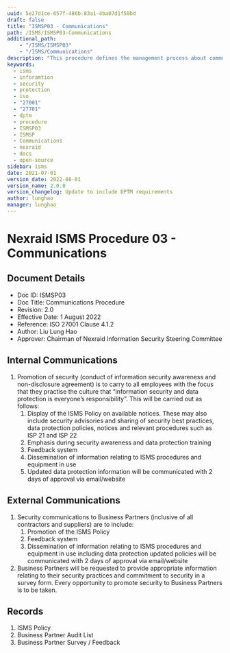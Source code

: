 ```yaml
---
uuid: 5e27d1ce-657f-486b-83a1-4ba07d1f50bd
draft: false
title: "ISMSP03 - Communications"
path: /ISMS/ISMSP03-Communications
additional_path:
    - "/ISMS/ISMSP03"
    - "/ISMS/Communications"
description: "This procedure defines the management process about communications and applies to all elements on-site of the ISMS."
keywords: 
  - isms
  - inforamtion
  - security
  - protection
  - iso
  - "27001"
  - "27701"
  - dptm
  - procedure
  - ISMSP03
  - ISMSP
  - Communications
  - nexraid
  - docs
  - open-source
sidebar: isms
date: 2021-07-01
version_date: 2022-08-01
version_name: 2.0.0
version_changelog: Update to include DPTM requirements
author: lunghao
manager: lunghao
---
```


# Nexraid ISMS Procedure 03 - Communications

## Document Details
* Doc ID: ISMSP03
* Doc Title: Communications Procedure
* Revision: 2.0
* Effective Date: 1 August 2022
* Reference: ISO 27001 Clause 4.1.2
* Author: Liu Lung Hao
* Approver: Chairman of Nexraid Information Security Steering Committee

## Internal Communications
1. Promotion of security (conduct of information security awareness and non-disclosure agreement) is to carry to all employees with the focus that they practise the culture that “information security and data protection is everyone’s responsibility”. This will be carried out as follows:
    1. Display of the ISMS Policy on available notices. These may also include security advisories and sharing of security best practices, data protection policies, notices and relevant procedures such as ISP 21 and ISP 22
    2. Emphasis during security awareness and data protection training
    3. Feedback system
    4. Dissemination of information relating to ISMS procedures and equipment in use
    5. Updated data protection information will be communicated with 2 days of approval via email/website


## External Communications
1. Security communications to Business Partners (inclusive of all contractors and suppliers) are to include:
    1. Promotion of the ISMS Policy 
    2. Feedback system
    3. Dissemination of information relating to ISMS procedures and equipment in use including data protection updated policies will be communicated with 2 days of approval via email/website
2. Business Partners will be requested to provide appropriate information relating to their security practices and commitment to security in a survey form. Every opportunity to promote security to Business Partners is to be taken.


## Records
1. ISMS Policy
2. Business Partner Audit List
3. Business Partner Survey / Feedback